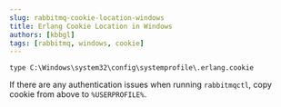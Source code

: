 ```yaml
---
slug: rabbitmq-cookie-location-windows
title: Erlang Cookie Location in Windows
authors: [kbbgl]
tags: [rabbitmq, windows, cookie]
---
```


```batch
type C:\Windows\system32\config\systemprofile\.erlang.cookie
```

If there are any authentication issues when running `rabbitmqctl`, copy cookie from above to `%USERPROFILE%`.
